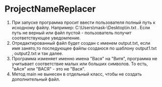 # ProjectNameReplacer
1) При запуске программа просит ввести пользователя полный путь к исходному файлу. Например: C:\Users\mask-\Desktop\in.txt . Если путь не верный или файл пустой - пользователь получит соответствующее уведомление.
2) Отредактированный файл будет создан с именем output.txt, если имя занято,то последующее файлы создаюся по шаблону output1.txt , output2.txt и так далее.
3) Программа изменяет именно имена "Вася" на "Витя", программа не учитывает соответствие малых или больших символов. То есть, "вАся" или "ВАСЯ" - это не "Вася".
4) Метод main не вынесен в отдельный класс, чтобы не создать дополнительный файл.
